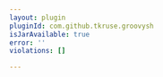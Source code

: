 ```yaml
---
layout: plugin
pluginId: com.github.tkruse.groovysh
isJarAvailable: true
error: ''
violations: []

---
```

